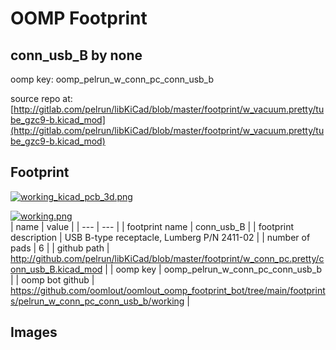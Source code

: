 # OOMP Footprint  
## conn_usb_B  by none  
  
oomp key: oomp_pelrun_w_conn_pc_conn_usb_b  
  
source repo at: [http://gitlab.com/pelrun/libKiCad/blob/master/footprint/w_vacuum.pretty/tube_gzc9-b.kicad_mod](http://gitlab.com/pelrun/libKiCad/blob/master/footprint/w_vacuum.pretty/tube_gzc9-b.kicad_mod)  
## Footprint  
  
[![working_kicad_pcb_3d.png](working_kicad_pcb_3d_600.png)](working_kicad_pcb_3d.png)  
  
[![working.png](working_600.png)](working.png)  
| name | value | 
| --- | --- | 
| footprint name | conn_usb_B | 
| footprint description | USB B-type receptacle, Lumberg P/N 2411-02 | 
| number of pads | 6 | 
| github path | http://github.com/pelrun/libKiCad/blob/master/footprint/w_conn_pc.pretty/conn_usb_B.kicad_mod | 
| oomp key | oomp_pelrun_w_conn_pc_conn_usb_b | 
| oomp bot github | https://github.com/oomlout/oomlout_oomp_footprint_bot/tree/main/footprints/pelrun_w_conn_pc_conn_usb_b/working | 
## Images  
